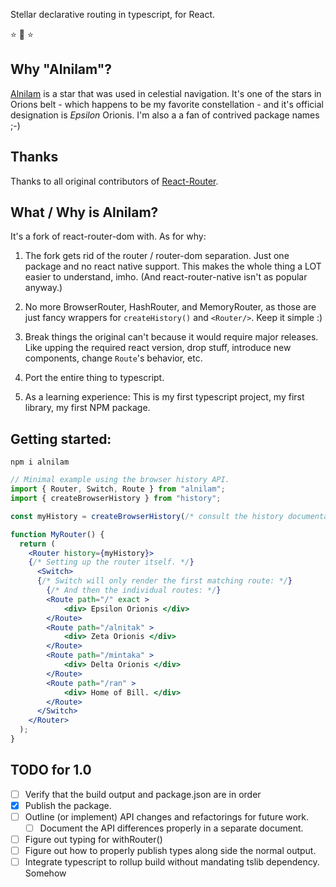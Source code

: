 Stellar declarative routing in typescript, for React.

:star: :star2: :star:

## Why "Alnilam"?

[Alnilam](https://en.wikipedia.org/wiki/Alnilam) is a star that was used in celestial
navigation. It's one of the stars in Orions belt - which happens to be my
favorite constellation - and it's official designation is *Epsilon* Orionis.
I'm also a a fan of contrived package names ;-)

## Thanks

Thanks to all original contributors of [React-Router](https://github.com/ReactTraining/react-router).

## What / Why is Alnilam?

It's a fork of react-router-dom with. As for why:

1) The fork gets rid of the router / router-dom separation. Just one package and no react
native support. This makes the whole thing a LOT easier to understand, imho.
(And react-router-native isn't as popular anyway.)

2) No more BrowserRouter, HashRouter, and MemoryRouter, as those are just
fancy wrappers for ```createHistory()``` and ```<Router/>```. Keep it simple :)

3) Break things the original can't because it would require major releases.
Like upping the required react version, drop stuff, introduce new components, change ```Route```'s behavior, etc.

4) Port the entire thing to typescript.

5) As a learning experience: This is my first typescript project, my first library,
my first NPM package.

## Getting started:

```npm i alnilam```

```jsx
// Minimal example using the browser history API.
import { Router, Switch, Route } from "alnilam";
import { createBrowserHistory } from "history";

const myHistory = createBrowserHistory(/* consult the history documentation for your options here*/);

function MyRouter() {
  return (
    <Router history={myHistory}>
    {/* Setting up the router itself. */}
      <Switch>
      {/* Switch will only render the first matching route: */}
        {/* And then the individual routes: */}
		<Route path="/" exact >
			<div> Epsilon Orionis </div>
		</Route>
		<Route path="/alnitak" >
			<div> Zeta Orionis </div>
		</Route>
		<Route path="/mintaka" >
			<div> Delta Orionis </div>
		</Route>
		<Route path="/ran" >
			<div> Home of Bill. </div>
		</Route>
      </Switch>
    </Router>
  );
}

```

## TODO for 1.0

* [ ] Verify that the build output and package.json are in order
* [x] Publish the package.
* [ ] Outline (or implement) API changes and refactorings for future work.
	* [ ] Document the API differences properly in a separate document.
* [ ] Figure out typing for withRouter()
* [ ] Figure out how to properly publish types along side the normal output.
* [ ] Integrate typescript to rollup build without mandating tslib dependency. Somehow